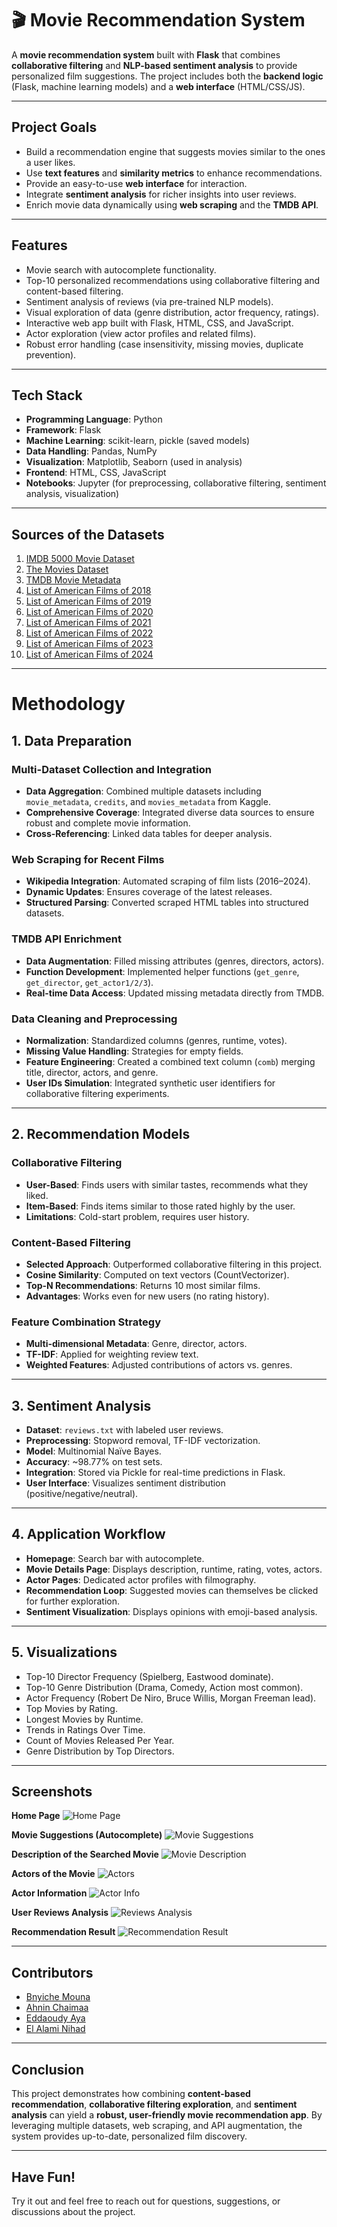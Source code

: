 # 🎬 Movie Recommendation System

A **movie recommendation system** built with **Flask** that combines **collaborative filtering** and **NLP-based sentiment analysis** to provide personalized film suggestions.
The project includes both the **backend logic** (Flask, machine learning models) and a **web interface** (HTML/CSS/JS).

---

## Project Goals

* Build a recommendation engine that suggests movies similar to the ones a user likes.
* Use **text features** and **similarity metrics** to enhance recommendations.
* Provide an easy-to-use **web interface** for interaction.
* Integrate **sentiment analysis** for richer insights into user reviews.
* Enrich movie data dynamically using **web scraping** and the **TMDB API**.

---

## Features

* Movie search with autocomplete functionality.
* Top-10 personalized recommendations using collaborative filtering and content-based filtering.
* Sentiment analysis of reviews (via pre-trained NLP models).
* Visual exploration of data (genre distribution, actor frequency, ratings).
* Interactive web app built with Flask, HTML, CSS, and JavaScript.
* Actor exploration (view actor profiles and related films).
* Robust error handling (case insensitivity, missing movies, duplicate prevention).

---

## Tech Stack

* **Programming Language**: Python
* **Framework**: Flask
* **Machine Learning**: scikit-learn, pickle (saved models)
* **Data Handling**: Pandas, NumPy
* **Visualization**: Matplotlib, Seaborn (used in analysis)
* **Frontend**: HTML, CSS, JavaScript
* **Notebooks**: Jupyter (for preprocessing, collaborative filtering, sentiment analysis, visualization)

---

## Sources of the Datasets

1. [IMDB 5000 Movie Dataset](https://www.kaggle.com/datasets/carolzhangdc/imdb-5000-movie-dataset)
2. [The Movies Dataset](https://www.kaggle.com/datasets/rounakbanik/the-movies-dataset)
3. [TMDB Movie Metadata](https://www.kaggle.com/datasets/tmdb/tmdb-movie-metadata/data?select=tmdb_5000_movies.csv)
4. [List of American Films of 2018](https://en.wikipedia.org/wiki/List_of_American_films_of_2018)
5. [List of American Films of 2019](https://en.wikipedia.org/wiki/List_of_American_films_of_2019)
6. [List of American Films of 2020](https://en.wikipedia.org/wiki/List_of_American_films_of_2020)
7. [List of American Films of 2021](https://en.wikipedia.org/wiki/List_of_American_films_of_2021)
8. [List of American Films of 2022](https://en.wikipedia.org/wiki/List_of_American_films_of_2022)
9. [List of American Films of 2023](https://en.wikipedia.org/wiki/List_of_American_films_of_2023)
10. [List of American Films of 2024](https://en.wikipedia.org/wiki/List_of_American_films_of_2024)

---

# Methodology

## 1. Data Preparation

### Multi-Dataset Collection and Integration

* **Data Aggregation**: Combined multiple datasets including `movie_metadata`, `credits`, and `movies_metadata` from Kaggle.
* **Comprehensive Coverage**: Integrated diverse data sources to ensure robust and complete movie information.
* **Cross-Referencing**: Linked data tables for deeper analysis.

### Web Scraping for Recent Films

* **Wikipedia Integration**: Automated scraping of film lists (2016–2024).
* **Dynamic Updates**: Ensures coverage of the latest releases.
* **Structured Parsing**: Converted scraped HTML tables into structured datasets.

### TMDB API Enrichment

* **Data Augmentation**: Filled missing attributes (genres, directors, actors).
* **Function Development**: Implemented helper functions (`get_genre`, `get_director`, `get_actor1/2/3`).
* **Real-time Data Access**: Updated missing metadata directly from TMDB.

### Data Cleaning and Preprocessing

* **Normalization**: Standardized columns (genres, runtime, votes).
* **Missing Value Handling**: Strategies for empty fields.
* **Feature Engineering**: Created a combined text column (`comb`) merging title, director, actors, and genre.
* **User IDs Simulation**: Integrated synthetic user identifiers for collaborative filtering experiments.

---

## 2. Recommendation Models

### Collaborative Filtering

* **User-Based**: Finds users with similar tastes, recommends what they liked.
* **Item-Based**: Finds items similar to those rated highly by the user.
* **Limitations**: Cold-start problem, requires user history.

### Content-Based Filtering

* **Selected Approach**: Outperformed collaborative filtering in this project.
* **Cosine Similarity**: Computed on text vectors (CountVectorizer).
* **Top-N Recommendations**: Returns 10 most similar films.
* **Advantages**: Works even for new users (no rating history).

### Feature Combination Strategy

* **Multi-dimensional Metadata**: Genre, director, actors.
* **TF-IDF**: Applied for weighting review text.
* **Weighted Features**: Adjusted contributions of actors vs. genres.

---

## 3. Sentiment Analysis

* **Dataset**: `reviews.txt` with labeled user reviews.
* **Preprocessing**: Stopword removal, TF-IDF vectorization.
* **Model**: Multinomial Naïve Bayes.
* **Accuracy**: ~98.77% on test sets.
* **Integration**: Stored via Pickle for real-time predictions in Flask.
* **User Interface**: Visualizes sentiment distribution (positive/negative/neutral).

---

## 4. Application Workflow

* **Homepage**: Search bar with autocomplete.
* **Movie Details Page**: Displays description, runtime, rating, votes, actors.
* **Actor Pages**: Dedicated actor profiles with filmography.
* **Recommendation Loop**: Suggested movies can themselves be clicked for further exploration.
* **Sentiment Visualization**: Displays opinions with emoji-based analysis.

---

## 5. Visualizations

* Top-10 Director Frequency (Spielberg, Eastwood dominate).
* Top-10 Genre Distribution (Drama, Comedy, Action most common).
* Actor Frequency (Robert De Niro, Bruce Willis, Morgan Freeman lead).
* Top Movies by Rating.
* Longest Movies by Runtime.
* Trends in Ratings Over Time.
* Count of Movies Released Per Year.
* Genre Distribution by Top Directors.

---

## Screenshots

**Home Page**
![Home Page](static/screenshots/Home%20Page.png)

**Movie Suggestions (Autocomplete)**
![Movie Suggestions](static/screenshots/Movie%20Suggestions.png)

**Description of the Searched Movie**
![Movie Description](static/screenshots/Movie%20Description.png)

**Actors of the Movie**
![Actors](static/screenshots/Actors.png)

**Actor Information**
![Actor Info](static/screenshots/Actor%20Info.png)

**User Reviews Analysis**
![Reviews Analysis](static/screenshots/Reviews%20Analysis.png)

**Recommendation Result**
![Recommendation Result](static/screenshots/Recommendation%20Result.png)

---

## Contributors

* [Bnyiche Mouna](https://github.com/itsmawna)
* [Ahnin Chaimaa](https://github.com/chaimaa-101)
* [Eddaoudy Aya](https://github.com/EddaoudyAya)
* [El Alami Nihad](https://github.com/nihadel7)

---

## Conclusion

This project demonstrates how combining **content-based recommendation**, **collaborative filtering exploration**, and **sentiment analysis** can yield a **robust, user-friendly movie recommendation app**. By leveraging multiple datasets, web scraping, and API augmentation, the system provides up-to-date, personalized film discovery.

---

## Have Fun!

Try it out and feel free to reach out for questions, suggestions, or discussions about the project.
